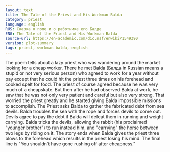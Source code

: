 ```yaml
---
layout: text
title: The Tale of the Priest and His Workman Balda
category: priest
language: english
RUS: Сказка о попе и о работнике его Балде
ENG: The Tale of the Priest and His Workman Balda
source-url: https://en-academic.com/dic.nsf/enwiki/1549390
version: plot-summary
tags: priest, workman balda, english
---
```


The poem tells about a lazy priest who was wandering around the market looking for a cheap worker. 
There he met Balda (Балда in Russian means a stupid or not very serious person) who agreed to work for a year without pay except that he could hit the priest three times on his forehead and cooked spelt for food. 
The priest of course agreed because he was very much of a cheapskate. 
But then after he had observed Balda at work, he saw that he was not only very patient and careful but also very strong. That worried the priest greatly and he started giving Balda impossible missions to accomplish. The Priest asks Balda to gather the fabricated debt from sea devils. 
Balda troubles the sea with the rope and forces devils to come out. 
Devils agree to pay the debt if Balda will defeat them in running and weight carrying. 
Balda tricks the devils, allowing the rabbit (his proclaimed "younger brother") to run instead him, 
and "carrying" the horse between two legs by riding on it. 
The story ends when Balda gives the priest three blows to the forehead which results in 
the priest losing his mind. The final line is "You shouldn't have gone rushing off after cheapness."
